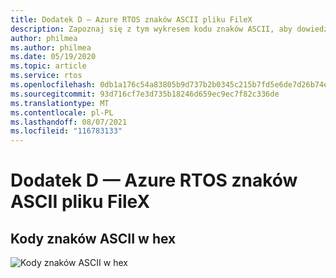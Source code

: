 ```yaml
---
title: Dodatek D — Azure RTOS znaków ASCII pliku FileX
description: Zapoznaj się z tym wykresem kodu znaków ASCII, aby dowiedzieć się więcej Azure RTOS kodów znaków FileX w językach HEX.
author: philmea
ms.author: philmea
ms.date: 05/19/2020
ms.topic: article
ms.service: rtos
ms.openlocfilehash: 0db1a176c54a83805b9d737b2b0345c215b7fd5e6de7d26b74e1c838094a8723
ms.sourcegitcommit: 93d716cf7e3d735b18246d659ec9ec7f82c336de
ms.translationtype: MT
ms.contentlocale: pl-PL
ms.lasthandoff: 08/07/2021
ms.locfileid: "116783133"
---
```

# <a name="appendix-d---azure-rtos-filex-ascii-character-codes"></a>Dodatek D — Azure RTOS znaków ASCII pliku FileX

## <a name="ascii-character-codes-in-hex"></a>**Kody znaków ASCII w hex**

![Kody znaków ASCII w hex](./media/user-guide/ascii-character-codes-hex.png)

